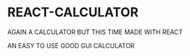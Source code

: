 # REACT-CALCULATOR
AGAIN A CALCULATOR BUT THIS TIME MADE WITH REACT

AN EASY TO USE GOOD GUI CALCULATOR
